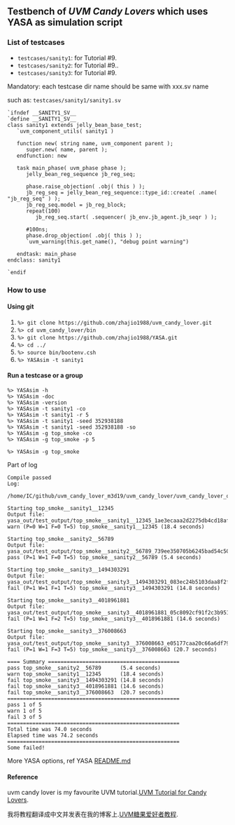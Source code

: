 ## Testbench of *UVM Candy Lovers* which uses YASA as simulation script

### List of testcases
- `testcases/sanity1`: for Tutorial #9.
- `testcases/sanity2`: for Tutorial #9..
- `testcases/sanity3`: for Tutorial #9.

Mandatory: each testcase dir name should be same with xxx.sv name

such as: `testcases/sanity1/sanity1.sv`

```
`ifndef __SANITY1_SV__
`define __SANITY1_SV__
class sanity1 extends jelly_bean_base_test;
   `uvm_component_utils( sanity1 )

   function new( string name, uvm_component parent );
      super.new( name, parent );
   endfunction: new

   task main_phase( uvm_phase phase );
      jelly_bean_reg_sequence jb_reg_seq;

      phase.raise_objection( .obj( this ) );
      jb_reg_seq = jelly_bean_reg_sequence::type_id::create( .name( "jb_reg_seq" ) );
      jb_reg_seq.model = jb_reg_block;
      repeat(100)
         jb_reg_seq.start( .sequencer( jb_env.jb_agent.jb_seqr ) );
      
      #100ns;
      phase.drop_objection( .obj( this ) );
      `uvm_warning(this.get_name(), "debug point warning")
      
   endtask: main_phase
endclass: sanity1

`endif
```
### How to use
#### Using git
1. `%> git clone https://github.com/zhajio1988/uvm_candy_lover.git`
2. `%> cd uvm_candy_lover/bin`
3. `%> git clone https://github.com/zhajio1988/YASA.git`
4. `%> cd ../`
5. `%> source bin/bootenv.csh`
6. `%> YASAsim -t sanity1`

#### Run a testcase or a group
```
%> YASAsim -h    
%> YASAsim -doc 
%> YASAsim -version
%> YASAsim -t sanity1 -co
%> YASAsim -t sanity1 -r 5 
%> YASAsim -t sanity1 -seed 352938188
%> YASAsim -t sanity1 -seed 352938188 -so
%> YASAsim -g top_smoke -co
%> YASAsim -g top_smoke -p 5
```
`%> YASAsim -g top_smoke`

Part of log
```
Compile passed
Log:
    /home/IC/github/uvm_candy_lover_m3d19/uvm_candy_lover/uvm_candy_lover_out/top_smoke/candy_lover/compile.log

Starting top_smoke__sanity1__12345
Output file: yasa_out/test_output/top_smoke__sanity1__12345_1ae3ecaaa2d2275db4cd18af359c46ad39a7cf24/output.txt
warn (P=0 W=1 F=0 T=5) top_smoke__sanity1__12345 (18.4 seconds)

Starting top_smoke__sanity2__56789
Output file: yasa_out/test_output/top_smoke__sanity2__56789_739ee350705b6245bad54c506770c647a283d9e3/output.txt
pass (P=1 W=1 F=0 T=5) top_smoke__sanity2__56789 (5.4 seconds)

Starting top_smoke__sanity3__1494303291
Output file: yasa_out/test_output/top_smoke__sanity3__1494303291_083ec24b5103daa8f2f7b71e6dcdea957b0aae12/output.txt
fail (P=1 W=1 F=1 T=5) top_smoke__sanity3__1494303291 (14.8 seconds)

Starting top_smoke__sanity3__4018961881
Output file: yasa_out/test_output/top_smoke__sanity3__4018961881_05c8092cf91f2c3b951231c31a4c1151507866fd/output.txt
fail (P=1 W=1 F=2 T=5) top_smoke__sanity3__4018961881 (14.6 seconds)

Starting top_smoke__sanity3__376008663
Output file: yasa_out/test_output/top_smoke__sanity3__376008663_e05177caa20c66a6df793653ba83f3f1be33c653/output.txt
fail (P=1 W=1 F=3 T=5) top_smoke__sanity3__376008663 (20.7 seconds)

==== Summary ==========================================
pass top_smoke__sanity2__56789      (5.4 seconds)
warn top_smoke__sanity1__12345      (18.4 seconds)
fail top_smoke__sanity3__1494303291 (14.8 seconds)
fail top_smoke__sanity3__4018961881 (14.6 seconds)
fail top_smoke__sanity3__376008663  (20.7 seconds)
=======================================================
pass 1 of 5
warn 1 of 5
fail 3 of 5
=======================================================
Total time was 74.0 seconds
Elapsed time was 74.2 seconds
=======================================================
Some failed!
```
More YASA options, ref YASA [README.md](https://github.com/zhajio1988/YASA/blob/master/README.md)
#### Reference
uvm candy lover is my favourite UVM tutorial.[UVM Tutorial for Candy Lovers](http://cluelogic.com/).

我将教程翻译成中文并发表在我的博客上.[UVM糖果爱好者教程](https://blog.csdn.net/zhajio/column/info/20484).
